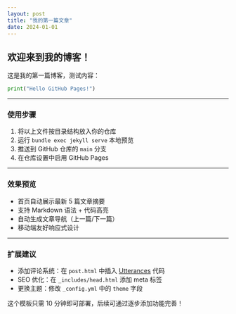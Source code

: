 ```yaml
---
layout: post
title: "我的第一篇文章"
date: 2024-01-01
---
```


## 欢迎来到我的博客！

这是我的第一篇博客，测试内容：

```python
print("Hello GitHub Pages!")
```

---

### 使用步骤
1. 将以上文件按目录结构放入你的仓库
2. 运行 `bundle exec jekyll serve` 本地预览
3. 推送到 GitHub 仓库的 `main` 分支
4. 在仓库设置中启用 GitHub Pages

---

### 效果预览
- 首页自动展示最新 5 篇文章摘要
- 支持 Markdown 语法 + 代码高亮
- 自动生成文章导航（上一篇/下一篇）
- 移动端友好响应式设计

---

### 扩展建议
- 添加评论系统：在 `post.html` 中插入 [Utterances](https://utteranc.es/) 代码
- SEO 优化：在 `_includes/head.html` 添加 meta 标签
- 更换主题：修改 `_config.yml` 中的 `theme` 字段

这个模板只需 10 分钟即可部署，后续可通过逐步添加功能完善！
